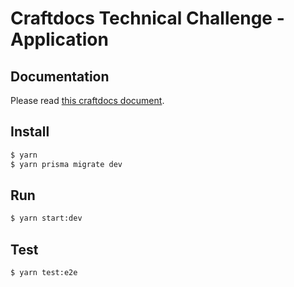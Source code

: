 # Craftdocs Technical Challenge - Application

## Documentation

Please read [this craftdocs document](https://www.craft.me/s/36dBxOaH0Q3MYK).

## Install

```bash
$ yarn
$ yarn prisma migrate dev
```

## Run

```bash
$ yarn start:dev
```

## Test

```bash
$ yarn test:e2e
```